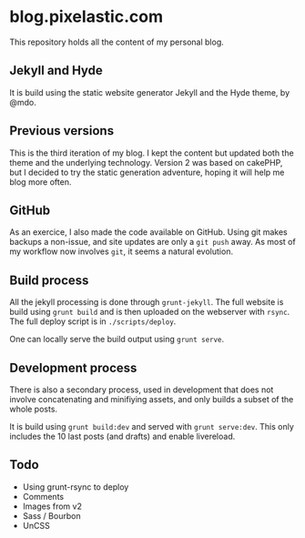 # blog.pixelastic.com

This repository holds all the content of my personal blog. 

## Jekyll and Hyde

It is build using the static website generator Jekyll and the Hyde theme, by
@mdo.

## Previous versions

This is the third iteration of my blog. I kept the content but updated both the
theme and the underlying technology. Version 2 was based on cakePHP, but
I decided to try the static generation adventure, hoping it will help me blog
more often.

## GitHub

As an exercice, I also made the code available on GitHub. Using git makes
backups a non-issue, and site updates are only a `git push` away. As most of my
workflow now involves `git`, it seems a natural evolution.

## Build process

All the jekyll processing is done through `grunt-jekyll`. The full website is
build using `grunt build` and is then uploaded on the webserver with `rsync`.
The full deploy script is in `./scripts/deploy`.

One can locally serve the build output using `grunt serve`.

## Development process

There is also a secondary process, used in development that does not involve
concatenating and minifiying assets, and only builds a subset of the whole
posts.

It is build using `grunt build:dev` and served with `grunt serve:dev`. This
only includes the 10 last posts (and drafts) and enable livereload.

## Todo

- Using grunt-rsync to deploy
- Comments
- Images from v2
- Sass / Bourbon
- UnCSS
